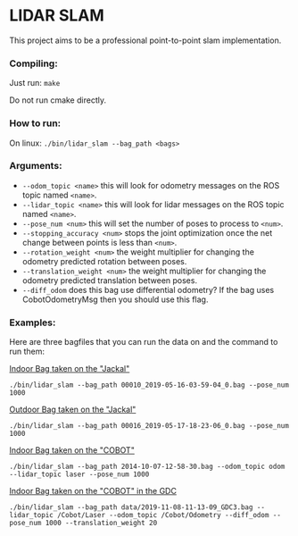 # LIDAR SLAM

This project aims to be a professional point-to-point slam implementation.

### Compiling:

Just run:
```make```

Do not run cmake directly.

### How to run:

On linux:
```./bin/lidar_slam --bag_path <bags>```

### Arguments:

- ```--odom_topic <name>``` this will look for odometry messages on the ROS topic named ```<name>```.
- ```--lidar_topic <name>``` this will look for lidar messages on the ROS topic named ```<name>```.
- ```--pose_num <num>``` this will set the number of poses to process to ```<num>```.
- ```--stopping_accuracy <num>``` stops the joint optimization once the net change between points is less than ```<num>```.
- ```--rotation_weight <num>``` the weight multiplier for changing the odometry predicted rotation between poses.
- ```--translation_weight <num>``` the weight multiplier for changing the odometry predicted translation between poses.
- ```--diff_odom``` does this bag use differential odometry? If the bag uses CobotOdometryMsg then you should use this flag.

### Examples:

Here are three bagfiles that you can run the data on and the command to run them:

[Indoor Bag taken on the "Jackal"](https://drive.google.com/open?id=1thDp4MJF6l2yZ9Z_JFAmdhMQZrld0oQ5)

```
./bin/lidar_slam --bag_path 00010_2019-05-16-03-59-04_0.bag --pose_num 1000
```

[Outdoor Bag taken on the "Jackal"](https://drive.google.com/open?id=1iLCKV4nnVvCzDQS2EHKotdTxiWPOCW-I)

```
./bin/lidar_slam --bag_path 00016_2019-05-17-18-23-06_0.bag --pose_num 1000
```

[Indoor Bag taken on the "COBOT"](https://drive.google.com/open?id=1i7RlzAbIoVkKpZGa7TcJaO3kzSf7KI3D)

```
./bin/lidar_slam --bag_path 2014-10-07-12-58-30.bag --odom_topic odom --lidar_topic laser --pose_num 1000
```

[Indoor Bag taken on the "COBOT" in the GDC](https://drive.google.com/a/utexas.edu/file/d/1KXN9eDzBZAnd34Nr30useKH3JP7-xVxL/view?usp=drivesdk)
```
./bin/lidar_slam --bag_path data/2019-11-08-11-13-09_GDC3.bag --lidar_topic /Cobot/Laser --odom_topic /Cobot/Odometry --diff_odom --pose_num 1000 --translation_weight 20
```

